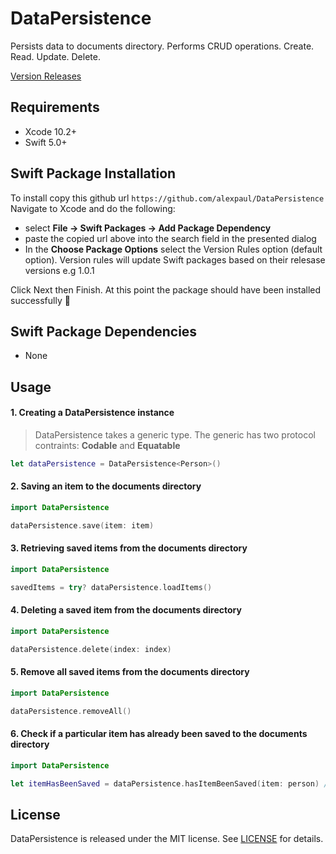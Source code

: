# DataPersistence

Persists data to documents directory. Performs CRUD operations. Create. Read. Update. Delete.

[Version Releases](https://github.com/alexpaul/DataPersistence/releases)

## Requirements 

* Xcode 10.2+ 
* Swift 5.0+ 

## Swift Package Installation 

To install copy this github url
```https://github.com/alexpaul/DataPersistence```  
Navigate to Xcode and do the following: 
 - select **File -> Swift Packages -> Add Package Dependency** 
 - paste the copied url above into the search field in the presented dialog
 - In the **Choose Package Options** select the Version Rules option (default option). Version rules will update Swift packages based on their relesase versions e.g 1.0.1
 
 Click Next then Finish. 
 At this point the package should have been installed successfully 🥳 

## Swift Package Dependencies 

* None 


## Usage 

#### 1. Creating a DataPersistence instance 

> DataPersistence takes a generic type. The generic has two protocol contraints: **Codable** and **Equatable**

```swift 
let dataPersistence = DataPersistence<Person>()
```

#### 2. Saving an item to the documents directory 
```swift 
import DataPersistence 

dataPersistence.save(item: item)
```

#### 3. Retrieving saved items from the documents directory 
```swift 
import DataPersistence 

savedItems = try? dataPersistence.loadItems()
```

#### 4. Deleting a saved item from the documents directory 
```swift 
import DataPersistence 

dataPersistence.delete(index: index)
```

#### 5. Remove all saved items from the documents directory 
```swift 
import DataPersistence 

dataPersistence.removeAll()
```

#### 6. Check if a particular item has already been saved to the documents directory 
```swift 
import DataPersistence 

let itemHasBeenSaved = dataPersistence.hasItemBeenSaved(item: person) // true 
```

## License

DataPersistence is released under the MIT license. See [LICENSE](https://github.com/alexpaul/DataPersistence/blob/master/LICENSE) for details.

